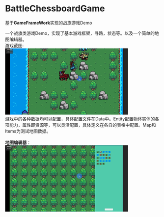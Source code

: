 # BattleChessboardGame
基于**GameFrameWork**实现的战旗游戏Demo

一个战旗类游戏Demo，实现了基本游戏框架，寻路，状态等。以及一个简单的地图编辑器。  <br>
游戏截图:  <br>
![image](https://github.com/ximengcs/BattleChessboardGame/blob/main/Snapshot/1.gif)
  <br>
游戏中的各种数据均可以配置，具体配置文件在Data中。Entity配置物体实体的各项能力，属性即资源等，可以灵活配置，具体定义在各自的表格中配置。Map和Items为测试地图数据。  <br>
  <br>
**地图编辑器**：  <br>
![image](https://github.com/ximengcs/BattleChessboardGame/blob/main/Snapshot/2.gif)